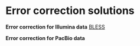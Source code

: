 # Error correction solutions

__Error correction for Illumina data__
[BLESS](https://github.com/HullUni-bioinformatics/Dockerize/tree/master/error-correction/BLESS)

__Error correction for PacBio data__
